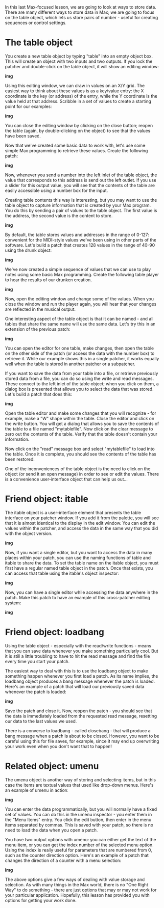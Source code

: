 In this last Max-focused lesson, we are going to look at ways to store data. There are many different ways to store data in Max; we are going to focus on the table object, which lets us store pairs of number - useful for creating sequences or control settings.

# The table object
You create a new table object by typing "table" into an empty object box. This will create an object with two inputs and two outputs. If you lock the patcher and double-click on the table object, it will show an editing window:

__img__

Using this editing window, we can draw in values on an X/Y grid. The easiest way to think about these values is as a key/value entry: the X coordinate is the key (or address) of the entry, while the Y coordinate is the value held at that address. Scribble in a set of values to create a starting point for our examples:

__img__

You can close the editing window by clicking on the close button; reopen the table (again, by double-clicking on the object) to see that the values have been saved.

Now that we've created some basic data to work with, let's use some simple Max programming to retrieve these values. Create the following patch:

__img__

Now, whenever you send a number into the left inlet of the table object, the value that corresponds to this address is send out the left outlet. If you use a slider for this output value, you will see that the contents of the table are easily accessible using a number box for the input.

Creating table contents this way is interesting, but you may want to use the table object to capture information that is created by your Max program. You do this by sending a pair of values to the table object. The first value is the address, the second value is the content to store.

__img__

By default, the table stores values and addresses in the range of 0-127: convenient for the MIDI-style values we've been using in other parts of the software. Let's build a patch that creates 128 values in the range of 40-90 using the drunk object:

__img__

We've now created a simple sequence of values that we can use to play notes using some basic Max programming. Create the following table player to hear the results of our drunken creation.

__img__

Now, open the editing window and change some of the values. When you close the window and run the player again, you will hear that your changes are reflected in the musical output.

One interesting aspect of the table object is that it can be named - and all tables that share the same name will use the same data. Let's try this in an extension of the previous patch:

__img__

You can open the editor for one table, make changes, then open the table on the other side of the patch (or access the data with the number box) to retrieve it. While our example shows this in a single patcher, it works equally well when the table is stored in another patcher or a subpatcher.

If you want to save the data from your table into a file, or retrieve previously stored data from a file, you can do so using the write and read messages. These connect to the left inlet of the table object; when you click on them, a dialog box is presented that allows you to select the data that was stored. Let's build a patch that does this:

__img__

Open the table editor and make some changes that you will recognize - for example, make a "W" shape within the table. Close the editor and click on the write button. You will get a dialog that allows you to save the contents of the table to a file named "mytablefile". Now click on the clear message to zero out the contents of the table. Verify that the table doesn't contain your information.

Now click on the "read" message box and select "mytablefile" to load into the table. Once it is complete, you should see the contents of the table has been restored.

One of the inconveniences of the table object is the need to click on the object (or send it an open message) in order to see or edit the values. There is a convenience user-interface object that can help us out...

# Friend object: itable
The itable object is a user-interface element that presents the table interface on your patcher window. If you add it from the palette, you will see that it is almost identical to the display in the edit window. You can edit the values within the patcher, and access the data in the same way that you did with the object version.

__img__

Now, if you want a single editor, but you want to access the data in many places within your patch, you can use the naming functions of table and itable to share the data. To set the table name on the itable object, you must first have a regular named table object in the patch. Once that exists, you can access that table using the itable's object inspector:

__img__

Now, you can have a single editor while accessing the data anywhere in the patch. Make this patch to have an example of this cross-patcher editing system:

__img__

# Friend object: loadbang
Using the table object - especially with the read/write functions - means that you can save data whenever you make something particularly cool. But it is still a little troubling to have to hit the read message and find the file every time you start your patch.

The easiest way to deal with this is to use the loadbang object to make something happen whenever you first load a patch. As its name implies, the loadbang object produces a bang message whenever the patch is loaded. Here's an example of a patch that will load our previously saved data whenever the patch is loaded:

__img__

Save the patch and close it. Now, reopen the patch - you should see that the data is immediately loaded from the requested read message, resetting our data to the last values we used.

There is a converse to loadbang - called closebang - that will produce a bang message when a patch is about to be closed. However, you want to be careful using this for file saves, for example, since it may end up overwriting your work even when you don't want that to happen!

# Related object: umenu
The umenu object is another way of storing and selecting items, but in this case the items are textual values that used like drop-down menus. Here's an example of umenu in action:

__img__

You can enter the data programmatically, but you will normally have a fixed set of values. You can do this in the umenu inspector - you enter them in the "Menu Items" entry. You click the edit button, then enter in the menu items separated by commas. This is saved with your patch, so there is no need to load the data when you open a patch.

You have two output options with umenu: you can either get the text of the menu item, or you can get the index number of the selected menu option. Using the index is really useful for parameters that are numbered from 0, such as the counter direction option. Here's an example of a patch that changes the direction of a counter with a menu selection:

__img__

The above options give a few ways of dealing with value storage and selection. As with many things in the Max world, there is no "One Right Way" to do something - there are just options that may or may not work for your particular application. Hopefully, this lesson has provided you with options for getting your work done.
